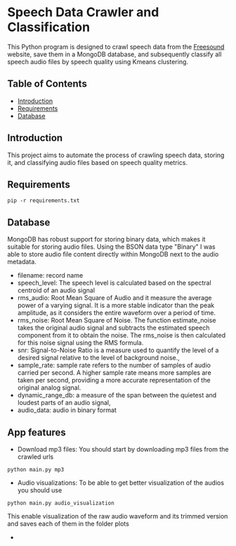 # Speech Data Crawler and Classification

This Python program is designed to crawl speech data from the [Freesound](https://freesound.org/charts/) website, save them in a MongoDB database, and subsequently classify all speech audio files by speech quality using Kmeans clustering.

## Table of Contents

- [Introduction](#introduction)
- [Requirements](#requirements)
- [Database](#database)


## Introduction

This project aims to automate the process of crawling speech data, storing it, and classifying audio files based on speech quality metrics.

## Requirements
```
pip -r requirements.txt

```
## Database
MongoDB has robust support for storing binary data, which makes it suitable for storing audio files. Using the BSON data type "Binary" I was able to store audio file content directly within MongoDB next to the audio metadata.
- filename: record name
- speech_level: The speech level is calculated based on the spectral centroid of an audio signal
- rms_audio: Root Mean Square of Audio and it measure the average power of a varying signal. It is a more stable indicator than the peak amplitude, as it considers the entire waveform over a period of time.
- rms_noise: Root Mean Square of Noise. The function estimate_noise takes the original audio signal and subtracts the estimated speech component from it to obtain the noise. The rms_noise is then calculated for this noise signal using the RMS formula.
- snr: Signal-to-Noise Ratio is a measure used to quantify the level of a desired signal relative to the level of background noise.,
- sample_rate: sample rate refers to the number of samples of audio carried per second. A higher sample rate means more samples are taken per second, providing a more accurate representation of the original analog signal. 
- dynamic_range_db: a measure of the span between the quietest and loudest parts of an audio signal,
- audio_data: audio in binary format
  
## App features
- Download mp3 files: You should start by downloading mp3 files from the crawled urls
```
python main.py mp3

``` 
- Audio visualizations: To be able to get better visualization of the audios you should use
```
python main.py audio_visualization
```
This enable visualization of the raw audio waveform and its trimmed version and saves each of them in the folder plots

- 

